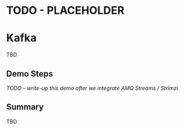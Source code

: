 # TODO - PLACEHOLDER

# Kafka
TBD

## Demo Steps
*TODO - write-up this demo after we integrate AMQ Streams / Strimzi*

## Summary
TBD
